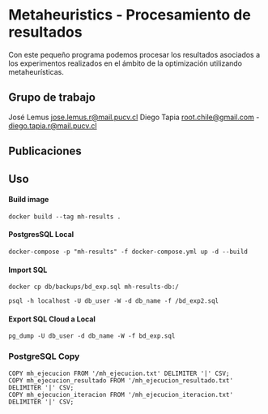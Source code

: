 # Metaheuristics - Procesamiento de resultados

Con este pequeño programa podemos procesar los resultados asociados a los experimentos realizados en el ámbito de la optimización utilizando metaheurísticas.

## Grupo de trabajo

José Lemus  jose.lemus.r@mail.pucv.cl
Diego Tapia root.chile@gmail.com - diego.tapia.r@mail.pucv.cl

## Publicaciones


## Uso

#### Build image

```
docker build --tag mh-results .
```


#### PostgresSQL Local

```
docker-compose -p "mh-results" -f docker-compose.yml up -d --build
```

#### Import SQL

```
docker cp db/backups/bd_exp.sql mh-results-db:/

psql -h localhost -U db_user -W -d db_name -f /bd_exp2.sql
```

#### Export SQL Cloud a Local
```
pg_dump -U db_user -d db_name -W -f bd_exp.sql
```

### PostgreSQL Copy

```
COPY mh_ejecucion FROM '/mh_ejecucion.txt' DELIMITER '|' CSV;
COPY mh_ejecucion_resultado FROM '/mh_ejecucion_resultado.txt' DELIMITER '|' CSV;
COPY mh_ejecucion_iteracion FROM '/mh_ejecucion_iteracion.txt' DELIMITER '|' CSV;

```